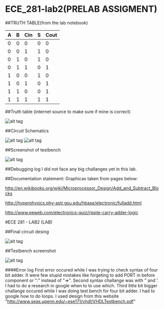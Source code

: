 ECE_281-lab2(PRELAB ASSIGMENT)
============




##TRUTH TABLE(from the lab notebook)

| A | B |Cin| S |Cout|
|---|---|---|---|----|
| 0 | 0 | 0 | 0 | 0  |
| 0 | 0 | 1 | 1 | 0  |
| 0 | 1 | 0 | 1 | 0  |
| 0 | 1 | 1 | 0 | 1  |
| 1 | 0 | 0 | 1 | 0  |
| 1 | 0 | 1 | 0 | 1  |
| 1 | 1 | 0 | 0 | 1  |
| 1 | 1 | 1 | 1 | 1  |


##Truth table (internet source to make sure if mine is correct)

![alt tag](http://s27.postimg.org/ymgnjober/fulladd.gif)

##Circuit Schematics

![alt tag](http://s12.postimg.org/r477rdkl9/300px_1_bit_full_adder_svg.png)
![alt tag](http://s9.postimg.org/dzq2mwotr/1_bit_adder_1318310926_462_207.png)


##Screenshot of testbench

![alt tag](http://s3.postimg.org/wqmnx4l9f/lab_2d_jn_testbench.png)

##Debugging log
I did not face any big challanges yet in this lab.

##Documentation statement:
Graphicas taken from pages below:

http://en.wikibooks.org/wiki/Microprocessor_Design/Add_and_Subtract_Blocks

http://hyperphysics.phy-astr.gsu.edu/hbase/electronic/fulladd.html

http://www.eeweb.com/electronics-quiz/ripple-carry-adder-logic

#ECE 281 - LAB2 (LAB)

##Final circuit desing

![alt tag](http://s9.postimg.org/ew2hy2qsf/2014_02_13_20_56_10.jpg)

##Testbench screenshot

![alt tag](http://s27.postimg.org/3v2xjo003/screenshot_final.png)

####Error log
First error occured while I was trying to check syntax of four bit adder. It were few stupid mistakes like forgeting to add PORT in before component or ":" instead of "=>".
Second syntax challange was with " and '. I had to do a research in google when to to use which.
Third little bit bigger challange occured while I was doing test bench for four bit adder. I had to google how to do loops. I used design from this website "http://www.seas.upenn.edu/~ese171/vhdl/VHDLTestbench.pdf"

